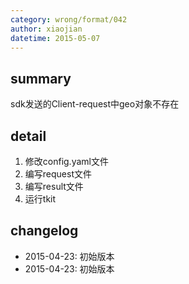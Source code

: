 ```yaml
---
category: wrong/format/042
author: xiaojian
datetime: 2015-05-07
---
```


## summary

sdk发送的Client-request中geo对象不存在

## detail

1. 修改config.yaml文件
1. 编写request文件
1. 编写result文件
1. 运行tkit

## changelog

- 2015-04-23: 初始版本
- 2015-04-23: 初始版本